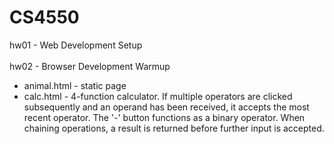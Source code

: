 # CS4550
<div>hw01 - Web Development Setup</div><br>
<div>hw02 - Browser Development Warmup
    <ul>
        <li>animal.html - static page
        </li>
        <li>calc.html - 4-function calculator. If multiple operators are clicked subsequently and an operand has been received, it accepts the most recent operator. The '-' button functions as a binary operator. When chaining operations, a result is returned before further input is accepted.
        </li>
    </ul>
</div></br>
  
